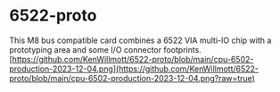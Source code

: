 # 6522-proto
This M8 bus compatible card combines a 6522 VIA multi-IO chip with a prototyping area and some I/O connector footprints.
[https://github.com/KenWillmott/6522-proto/blob/main/cpu-6502-production-2023-12-04.png](https://github.com/KenWillmott/6522-proto/blob/main/cpu-6502-production-2023-12-04.png?raw=true)
